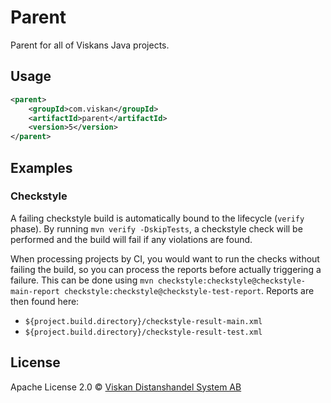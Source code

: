 # Parent

Parent for all of Viskans Java projects.


## Usage
```xml
<parent>
    <groupId>com.viskan</groupId>
    <artifactId>parent</artifactId>
    <version>5</version>
</parent>
```


## Examples

### Checkstyle

A failing checkstyle build is automatically bound to the lifecycle (`verify` phase). By running `mvn verify -DskipTests`, a checkstyle check will be performed and the build will fail if any violations are found.

When processing projects by CI, you would want to run the checks without failing the build, so you can process the reports before actually triggering a failure. This can be done using `mvn checkstyle:checkstyle@checkstyle-main-report checkstyle:checkstyle@checkstyle-test-report`. Reports are then found here:
 * `${project.build.directory}/checkstyle-result-main.xml`
 * `${project.build.directory}/checkstyle-result-test.xml`


## License
Apache License 2.0 © [Viskan Distanshandel System AB](http://viskan.com/)
